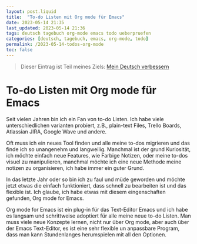 ```yaml
---
layout: post.liquid
title:  "To-do Listen mit Org mode für Emacs"
date: 2023-05-14 21:35
last_updated: 2023-05-14 21:36
tags: deutsch tagebuch org-mode emacs todo ueberpruefen
categories: [deutsch, tagebuch, emacs, org-mode, todo]
permalink: /2023-05-14-todos-org-mode
toc: false
---
```

> Dieser Eintrag ist Teil meines Ziels: [Mein Deutsch verbessern](/now) 


# To-do Listen mit Org mode für Emacs

Seit vielen Jahren bin ich ein Fan von to-do Listen. Ich habe viele
unterschiedlichen varianten probiert, z.B., plain-text Files, Trello
Boards, Atlassian JIRA, Google Wave und andere.

Oft muss ich ein neues Tool finden und alle meine to-dos migrieren
und das finde ich so unangenehm und langweilig. Manchmal ist der
grund Kuriosität, ich möchte einfach neue Features, wie Farbige
Notizen, oder meine to-dos visuel zu manipulieren, manchmal möchte
ich eine neue Methode meine notizen zu organisieren, ich habe immer
ein guter Grund.

In das letzte Jahr oder so bin ich zu faul und müde geworden und
möchte jetzt etwas die einfach funktioniert, dass schnell zu
bearbeiten ist und das flexible ist. Ich glaube, ich habe etwas mit
diesem eingenschaften gefunden, Org mode for Emacs.

Org mode for Emacs ist ein plug-in für das Text-Editor Emacs und ich
habe es langsam und schrittweise adoptiert für alle meine neue to-do
Listen. Man muss viele neue Konzepte lernen, nicht nur über Org
mode, aber auch über der Emacs Text-Editor, es ist eine sehr
flexible un anpassbare Program, dass man kann Stundenlanges
herumspielen mit all den Optionen.

